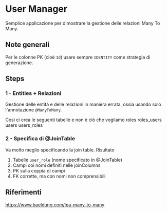 # User Manager

Semplice applicazione per dimostrare la gestione delle relazioni Many To Many.

## Note generali
Per le colonne PK (cioè `Id`) usare sempre `IDENTITY` come strategia di generazione.


## Steps

### 1 - Entities + Relazioni
Gestione delle entità e delle relazioni in maniera errata, ossia usando solo l'annotazione
`@ManyToMany`.

Così ci crea le seguenti tabelle e non è ciò che vogliamo
roles
roles_users
users
users_roles

### 2 - Specifica di @JoinTable
Va molto meglio specificando la join table. Risultato
1. Tabelle `user_role` (nome specificato in @JoinTable)
2. Campi coi nomi definiti nelle joinColumns
3. PK sulla coppia di campi
4. FK corrette, ma con nomi non comprensibili


## Riferimenti
https://www.baeldung.com/jpa-many-to-many


